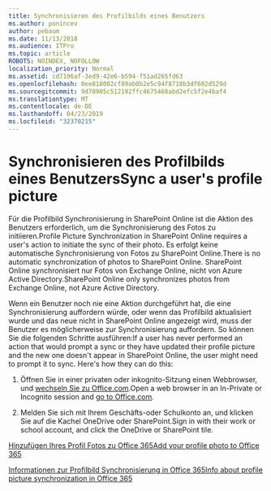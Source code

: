 ```yaml
---
title: Synchronisieren des Profilbilds eines Benutzers
ms.author: ponincev
author: pebaum
ms.date: 11/13/2018
ms.audience: ITPro
ms.topic: article
ROBOTS: NOINDEX, NOFOLLOW
localization_priority: Normal
ms.assetid: cd7196af-3ed9-42e6-b594-f51ad265fd63
ms.openlocfilehash: 0ee818002cf89ab0b2e5c94f8718b3df602d529d
ms.sourcegitcommit: 9d78905c512192ffc4675468abd2efc5f2e4baf4
ms.translationtype: MT
ms.contentlocale: de-DE
ms.lasthandoff: 04/23/2019
ms.locfileid: "32370215"
---
```

# <a name="sync-a-users-profile-picture"></a><span data-ttu-id="bfd77-102">Synchronisieren des Profilbilds eines Benutzers</span><span class="sxs-lookup"><span data-stu-id="bfd77-102">Sync a user's profile picture</span></span>

<span data-ttu-id="bfd77-103">Für die Profilbild Synchronisierung in SharePoint Online ist die Aktion des Benutzers erforderlich, um die Synchronisierung des Fotos zu initiieren.</span><span class="sxs-lookup"><span data-stu-id="bfd77-103">Profile Picture Synchronization in SharePoint Online requires a user's action to initiate the sync of their photo.</span></span> <span data-ttu-id="bfd77-104">Es erfolgt keine automatische Synchronisierung von Fotos zu SharePoint Online.</span><span class="sxs-lookup"><span data-stu-id="bfd77-104">There is no automatic synchronization of photos to SharePoint Online.</span></span> <span data-ttu-id="bfd77-105">SharePoint Online synchronisiert nur Fotos von Exchange Online, nicht von Azure Active Directory.</span><span class="sxs-lookup"><span data-stu-id="bfd77-105">SharePoint Online only synchronizes photos from Exchange Online, not Azure Active Directory.</span></span>
  
<span data-ttu-id="bfd77-106">Wenn ein Benutzer noch nie eine Aktion durchgeführt hat, die eine Synchronisierung auffordern würde, oder wenn das Profilbild aktualisiert wurde und das neue nicht in SharePoint Online angezeigt wird, muss der Benutzer es möglicherweise zur Synchronisierung auffordern. So können Sie die folgenden Schritte ausführen:</span><span class="sxs-lookup"><span data-stu-id="bfd77-106">If a user has never performed an action that would prompt a sync or they have updated their profile picture and the new one doesn't appear in SharePoint Online, the user might need to prompt it to sync. Here's how they can do this:</span></span>
  
1. <span data-ttu-id="bfd77-107">Öffnen Sie in einer privaten oder inkognito-Sitzung einen Webbrowser, und [wechseln Sie zu Office.com](https://na01.safelinks.protection.outlook.com/?url=https%3A%2F%2Fwww.office.com%2F&amp;data=02%7C01%7C%7Cbad62c504a36446096e108d614dec653%7C72f988bf86f141af91ab2d7cd011db47%7C1%7C0%7C636719344369977864&amp;sdata=Km7ZnN8FHSouZbxOiEpQAGIKsK82SHr25uYCh3Gc%2F3s%3D&amp;reserved=0).</span><span class="sxs-lookup"><span data-stu-id="bfd77-107">Open a web browser in an In-Private or Incognito session and [go to Office.com](https://na01.safelinks.protection.outlook.com/?url=https%3A%2F%2Fwww.office.com%2F&amp;data=02%7C01%7C%7Cbad62c504a36446096e108d614dec653%7C72f988bf86f141af91ab2d7cd011db47%7C1%7C0%7C636719344369977864&amp;sdata=Km7ZnN8FHSouZbxOiEpQAGIKsK82SHr25uYCh3Gc%2F3s%3D&amp;reserved=0).</span></span>
  
2. <span data-ttu-id="bfd77-108">Melden Sie sich mit Ihrem Geschäfts-oder Schulkonto an, und klicken Sie auf die Kachel OneDrive oder SharePoint.</span><span class="sxs-lookup"><span data-stu-id="bfd77-108">Sign in with their work or school account, and click the OneDrive or SharePoint tile.</span></span>
  
[<span data-ttu-id="bfd77-109">Hinzufügen Ihres Profil Fotos zu Office 365</span><span class="sxs-lookup"><span data-stu-id="bfd77-109">Add your profile photo to Office 365</span></span>](https://go.microsoft.com/fwlink/?linkid=875585)
  
[<span data-ttu-id="bfd77-110">Informationen zur Profilbild Synchronisierung in Office 365</span><span class="sxs-lookup"><span data-stu-id="bfd77-110">Info about profile picture synchronization in Office 365</span></span>](https://go.microsoft.com/fwlink/?linkid=875586)
  

